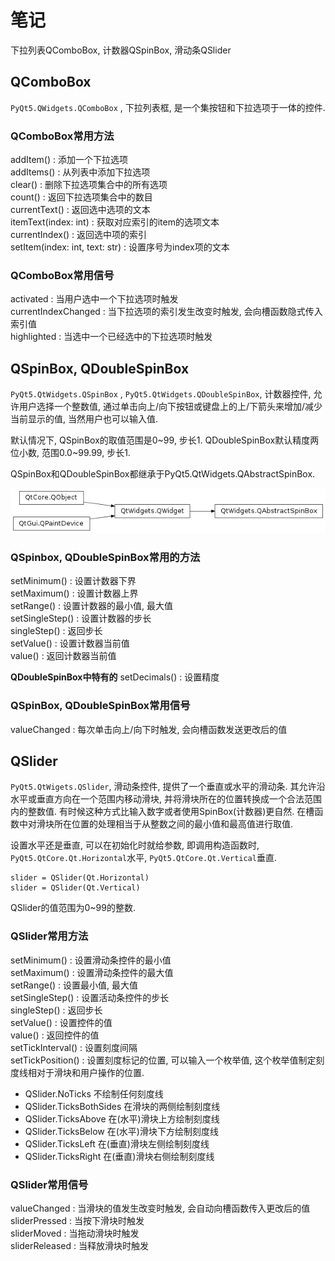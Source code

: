 # 笔记

下拉列表QComboBox, 计数器QSpinBox, 滑动条QSlider

## QComboBox

`PyQt5.QWidgets.QComboBox` , 下拉列表框, 是一个集按钮和下拉选项于一体的控件.

### QComboBox常用方法

addItem() : 添加一个下拉选项  
addItems() : 从列表中添加下拉选项  
clear() : 删除下拉选项集合中的所有选项  
count() : 返回下拉选项集合中的数目  
currentText() : 返回选中选项的文本  
itemText(index: int) : 获取对应索引的item的选项文本  
currentIndex() : 返回选中项的索引  
setItem(index: int, text: str) : 设置序号为index项的文本

### QComboBox常用信号

activated : 当用户选中一个下拉选项时触发  
currentIndexChanged : 当下拉选项的索引发生改变时触发, 会向槽函数隐式传入索引值  
highlighted : 当选中一个已经选中的下拉选项时触发

## QSpinBox, QDoubleSpinBox

`PyQt5.QtWidgets.QSpinBox` , `PyQt5.QtWidgets.QDoubleSpinBox`, 计数器控件, 允许用户选择一个整数值, 通过单击向上/向下按钮或键盘上的上/下箭头来增加/减少当前显示的值, 当然用户也可以输入值.

默认情况下, QSpinBox的取值范围是0~99, 步长1. QDoubleSpinBox默认精度两位小数, 范围0.0~99.99, 步长1.

QSpinBox和QDoubleSpinBox都继承于PyQt5.QtWidgets.QAbstractSpinBox.

![QAbstractBox](./img/4-1-QAbstractSpinBox.png)

### QSpinbox, QDoubleSpinBox常用的方法

setMinimum() : 设置计数器下界  
setMaximum() : 设置计数器上界  
setRange() : 设置计数器的最小值, 最大值  
setSingleStep() : 设置计数器的步长  
singleStep() : 返回步长  
setValue() : 设置计数器当前值  
value() : 返回计数器当前值  

**QDoubleSpinBox中特有的** setDecimals() : 设置精度

### QSpinBox, QDoubleSpinBox常用信号

valueChanged : 每次单击向上/向下时触发, 会向槽函数发送更改后的值

## QSlider

`PyQt5.QtWigets.QSlider`, 滑动条控件, 提供了一个垂直或水平的滑动条. 其允许沿水平或垂直方向在一个范围内移动滑块, 并将滑块所在的位置转换成一个合法范围内的整数值. 有时候这种方式比输入数字或者使用SpinBox(计数器)更自然. 在槽函数中对滑块所在位置的处理相当于从整数之间的最小值和最高值进行取值.

设置水平还是垂直, 可以在初始化时就给参数, 即调用构造函数时, `PyQt5.QtCore.Qt.Horizontal`水平, `PyQt5.QtCore.Qt.Vertical`垂直.

    slider = QSlider(Qt.Horizontal)
    slider = QSlider(Qt.Vertical)

QSlider的值范围为0~99的整数.

### QSlider常用方法

setMinimum() : 设置滑动条控件的最小值  
setMaximum() : 设置滑动条控件的最大值  
setRange() : 设置最小值, 最大值  
setSingleStep() : 设置活动条控件的步长  
singleStep() : 返回步长  
setValue() : 设置控件的值  
value() : 返回控件的值  
setTickInterval() : 设置刻度间隔  
setTickPosition() : 设置刻度标记的位置, 可以输入一个枚举值, 这个枚举值制定刻度线相对于滑块和用户操作的位置.  
  + QSlider.NoTicks 不绘制任何刻度线
  + QSlider.TicksBothSides 在滑块的两侧绘制刻度线
  + QSlider.TicksAbove 在(水平)滑块上方绘制刻度线
  + QSlider.TicksBelow 在(水平)滑块下方绘制刻度线
  + QSlider.TicksLeft 在(垂直)滑块左侧绘制刻度线
  + QSlider.TicksRight 在(垂直)滑块右侧绘制刻度线

### QSlider常用信号

valueChanged : 当滑块的值发生改变时触发, 会自动向槽函数传入更改后的值  
sliderPressed : 当按下滑块时触发  
sliderMoved : 当拖动滑块时触发  
sliderReleased : 当释放滑块时触发

